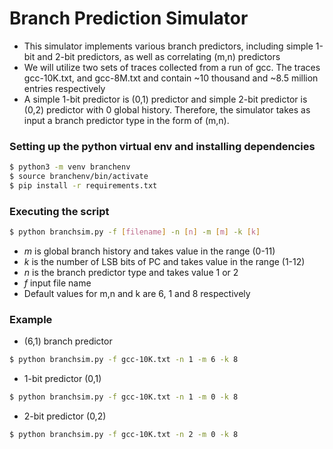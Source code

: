 # Branch Prediction Simulator
- This simulator	implements	various	branch	predictors,	including	simple	1-bit	and	2-bit	predictors,	as	well	as	correlating	(m,n)	predictors
- 	We	will	utilize	two	sets	of	traces	collected	from	a	run	of	gcc.	The	traces	gcc-10K.txt,	and	gcc-8M.txt and contain	~10	thousand	and	~8.5	million	entries respectively
- A	simple	1-bit	predictor	is	(0,1)	predictor	and	simple	2-bit	predictor	is	(0,2)	predictor with	0	global	history.	Therefore,	the simulator	takes as input	a	branch	predictor	type	in	the	form	of	(m,n).

### Setting up the python virtual env and installing dependencies
```sh
$ python3 -m venv branchenv
$ source branchenv/bin/activate
$ pip install -r requirements.txt
```

### Executing the script
```sh
$ python branchsim.py -f [filename] -n [n] -m [m] -k [k]
```

 - *m* is global branch history and takes value in the range (0-11)
 - *k* is the number of LSB bits of PC and takes value in the range (1-12)
 - *n* is the branch predictor type and takes value 1 or 2
 - *f* input file name
 - Default values for m,n and k are  6, 1 and 8 respectively

### Example
- (6,1) branch predictor 
```sh
$ python branchsim.py -f gcc-10K.txt -n 1 -m 6 -k 8
```
- 1-bit predictor (0,1)
```sh
$ python branchsim.py -f gcc-10K.txt -n 1 -m 0 -k 8
```
- 2-bit predictor (0,2)
```sh
$ python branchsim.py -f gcc-10K.txt -n 2 -m 0 -k 8
```
